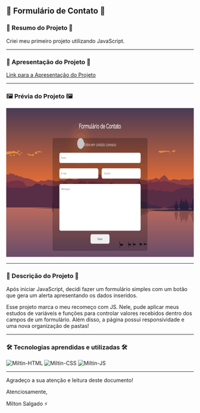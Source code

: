 ## 📝 Formulário de Contato 📝

### 📄 Resumo do Projeto 📄

Criei meu primeiro projeto utilizando JavaScript.

<hr>

### 🚀 Apresentação do Projeto 🚀

<a target="_blank" href="https://www.linkedin.com/posts/milton-salgado-leandro_html-css-js-activity-6944010833031004160-fAzA?utm_source=linkedin_share&utm_medium=member_desktop_web">Link para a Apresentação do Projeto<a>

<hr>

### 🖼️ Prévia do Projeto 🖼️

<div align="center">
  <img height="400em" src="images/demo/simple_contact_form_index.jpg">
</div>

<hr>

### 📖 Descrição do Projeto 📖

Após iniciar JavaScript, decidi fazer um formulário simples com um botão que gera um alerta apresentando os dados inseridos.

Esse projeto marca o meu recomeço com JS. Nele, pude aplicar meus estudos de variáveis e funções para controlar valores recebidos dentro dos campos de um formulário. Além disso, a página possui responsividade e uma nova organização de pastas!

<hr>

### 🛠️ Tecnologias aprendidas e utilizadas 🛠️

<div style="display: inline_block">
  <img align="center" alt="Miltin-HTML" height="30" width="40" src="https://cdn.jsdelivr.net/gh/devicons/devicon/icons/html5/html5-plain.svg">
  <img align="center" alt="Miltin-CSS" height="30" width="40" src="https://cdn.jsdelivr.net/gh/devicons/devicon/icons/css3/css3-plain.svg">
  <img align="center" alt="Miltin-JS" height="30" width="40" src="https://cdn.jsdelivr.net/gh/devicons/devicon/icons/javascript/javascript-plain.svg">
</div>

<hr>

Agradeço a sua atenção e leitura deste documento!

Atenciosamente, 

Milton Salgado ⚡
